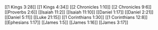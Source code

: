[[1 Kings 3:28]]
[[1 Kings 4:34]]
[[2 Chronicles 1:10]]
[[2 Chronicles 9:6]]
[[Proverbs 2:6]]
[[Isaiah 11:2]]
[[Isaiah 11:10]]
[[Daniel 1:17]]
[[Daniel 2:21]]
[[Daniel 5:11]]
[[Luke 21:15]]
[[1 Corinthians 1:30]]
[[1 Corinthians 12:8]]
[[Ephesians 1:17]]
[[James 1:5]]
[[James 1:16]]
[[James 3:17]]
